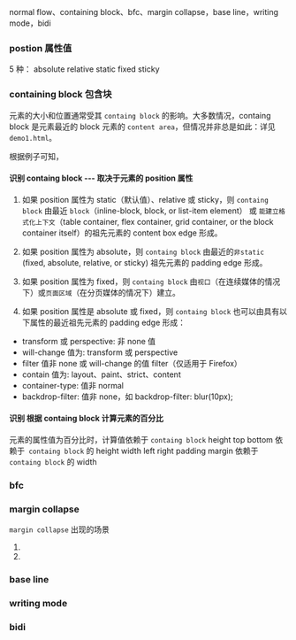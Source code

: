 normal flow、containing block、bfc、margin collapse，base line，writing mode，bidi

### postion 属性值

5 种：
absolute
relative
static
fixed
sticky

### containing block 包含块

元素的大小和位置通常受其 `containg block` 的影响。大多数情况，containg block 是元素最近的 block 元素的 `content area`，但情况并非总是如此：详见 `demo1.html`。

根据例子可知，

#### 识别 containg block --- 取决于元素的 position 属性

1. 如果 position 属性为 static（默认值）、relative 或 sticky，则 `containg block` 由最近 `block`（inline-block, block, or list-item element） 或 `能建立格式化上下文`（table container, flex container, grid container, or the block container itself）的祖先元素的 content box edge 形成。

2. 如果 position 属性为 absolute，则 `containg block` 由最近的`非static` (fixed, absolute, relative, or sticky) 祖先元素的 padding edge 形成。

3. 如果 position 属性为 fixed，则 `containg block` 由`视口`（在连续媒体的情况下）或`页面区域`（在分页媒体的情况下）建立。

4. 如果 position 属性是 absolute 或 fixed，则 `containg block` 也可以由具有以下属性的最近祖先元素的 padding edge 形成：

- transform 或 perspective: 非 none 值
- will-change 值为: transform 或 perspective
- filter 值非 none 或 will-change 的值 filter（仅适用于 Firefox）
- contain 值为: layout、paint、strict、content
- container-type: 值非 normal
- backdrop-filter: 值非 none，如 backdrop-filter: blur(10px);

#### 识别 根据 containg block 计算元素的百分比

元素的属性值为百分比时，计算值依赖于 `containg block`
height top bottom 依赖于` containg block` 的 height
width left right padding margin 依赖于` containg block` 的 width

### bfc

### margin collapse

`margin collapse` 出现的场景

1.
2.

### base line

### writing mode

### bidi
